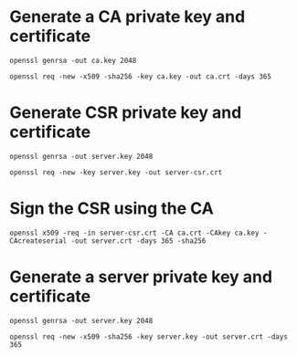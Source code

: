 # Generate a CA private key and certificate

    openssl genrsa -out ca.key 2048

    openssl req -new -x509 -sha256 -key ca.key -out ca.crt -days 365

# Generate CSR private key and certificate

    openssl genrsa -out server.key 2048

    openssl req -new -key server.key -out server-csr.crt

# Sign the CSR using the CA

    openssl x509 -req -in server-csr.crt -CA ca.crt -CAkey ca.key -CAcreateserial -out server.crt -days 365 -sha256


# Generate a server private key and certificate

    openssl genrsa -out server.key 2048

    openssl req -new -x509 -sha256 -key server.key -out server.crt -days 365